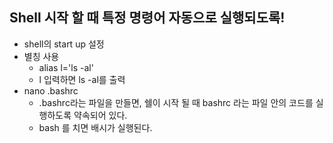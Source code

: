 ## Shell 시작 할 때 특정 명령어 자동으로 실행되도록!
- shell의 start up 설정
- 별칭 사용
  - alias l='ls -al'
  - l 입력하면 ls -al를 출력
- nano .bashrc
  - .bashrc라는 파일을 만들면, 쉘이 시작 될 때 bashrc 라는 파일 안의 코드를 실행하도록 약속되어 있다.
  - bash 를 치면 배시가 실행된다.
  
